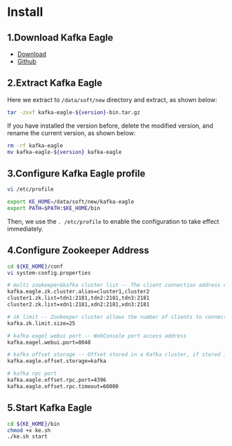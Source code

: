 # Install

## 1.Download Kafka Eagle
  * [Download](http://download.smartloli.org/)
  * [Github](https://github.com/smartloli/kafka-eagle)

## 2.Extract Kafka Eagle
Here we extract to ```/data/soft/new``` directory and extract, as shown below:
```bash
tar -zxvf kafka-eagle-${version}-bin.tar.gz
```
If you have installed the version before, delete the modified version, and rename the current version, as shown below:
```bash
rm -rf kafka-eagle
mv kafka-eagle-${version} kafka-eagle
```

## 3.Configure Kafka Eagle profile
```bash
vi /etc/profile

export KE_HOME=/data/soft/new/kafka-eagle
export PATH=$PATH:$KE_HOME/bin
```
Then, we use the ```. /etc/profile``` to enable the configuration to take effect immediately.

## 4.Configure Zookeeper Address
```bash
cd ${KE_HOME}/conf
vi system-config.properties

# multi zookeeper&kafka cluster list -- The client connection address of the Zookeeper cluster is set here
kafka.eagle.zk.cluster.alias=cluster1,cluster2
cluster1.zk.list=tdn1:2181,tdn2:2181,tdn3:2181
cluster2.zk.list=xdn1:2181,xdn2:2181,xdn3:2181

# zk limit -- Zookeeper cluster allows the number of clients to connect to
kafka.zk.limit.size=25

# kafka eagel webui port -- WebConsole port access address
kafka.eagel.webui.port=8048

# kafka offset storage -- Offset stored in a Kafka cluster, if stored in the zookeeper, you can not use this option
kafka.eagle.offset.storage=kafka

# kafka rpc port
kafka.eagle.offset.rpc.port=4396
kafka.eagle.offset.rpc.timeout=60000
```

## 5.Start Kafka Eagle
```bash
cd ${KE_HOME}/bin
chmod +x ke.sh
./ke.sh start
```
